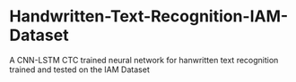 # Handwritten-Text-Recognition-IAM-Dataset
A CNN-LSTM CTC trained neural network for hanwritten text recognition trained and tested on the IAM Dataset
